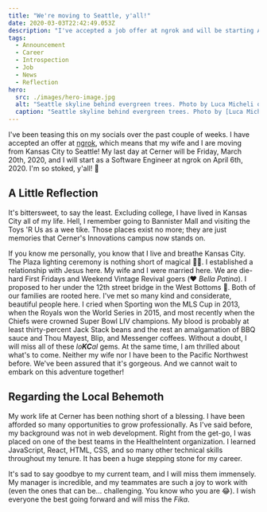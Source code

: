 ```yaml
---
title: "We're moving to Seattle, y'all!"
date: 2020-03-03T22:42:49.053Z
description: "I've accepted a job offer at ngrok and will be starting April 6th, 2020."
tags:
  - Announcement
  - Career
  - Introspection
  - Job
  - News
  - Reflection
hero:
  src: ./images/hero-image.jpg
  alt: "Seattle skyline behind evergreen trees. Photo by Luca Micheli on Unsplash"
  caption: "Seattle skyline behind evergreen trees. Photo by [Luca Micheli](https://unsplash.com/@lucamicheli) on [Unsplash](https://unsplash.com/s/photos/seattle)"
---
```


I've been teasing this on my socials over the past couple of weeks.
I have accepted an offer at [ngrok](https://ngrok.com/), which means that my wife and I are moving from Kansas City to Seattle!
My last day at Cerner will be Friday, March 20th, 2020, and I will start as a Software Engineer at ngrok on April 6th, 2020.
I'm so stoked, y'all! 🙌

## A Little Reflection

It's bittersweet, to say the least.
Excluding college, I have lived in Kansas City all of my life.
Hell, I remember going to Bannister Mall and visiting the Toys 'R Us as a wee tike.
Those places exist no more; they are just memories that Cerner's Innovations campus now stands on.

If you know me personally, you know that I live and breathe Kansas City.
The Plaza lighting ceremony is nothing short of magical 🧙‍♂️.
I established a relationship with Jesus here.
My wife and I were married here.
We are die-hard First Fridays and Weekend Vintage Revival goers (❤️ _Bella Patina_).
I proposed to her under the 12th street bridge in the West Bottoms 💍.
Both of our families are rooted here.
I've met so many kind and considerate, beautiful people here.
I cried when Sporting won the MLS Cup in 2013, when the Royals won the World Series in 2015, and most recently when the Chiefs were crowned Super Bowl LIV champions.
My blood is probably at least thirty-percent Jack Stack beans and the rest an amalgamation of BBQ sauce and Thou Mayest, Blip, and Messenger coffees.
Without a doubt, I will miss all of these _lo**KC**al_ gems.
At the same time, I am thrilled about what's to come.
Neither my wife nor I have been to the Pacific Northwest before.
We've been assured that it's gorgeous.
And we cannot wait to embark on this adventure together!

## Regarding the Local Behemoth

My work life at Cerner has been nothing short of a blessing.
I have been afforded so many opportunities to grow professionally.
As I've said before, my background was not in web development.
Right from the get-go, I was placed on one of the best teams in the HealtheIntent organization.
I learned JavaScript, React, HTML, CSS, and so many other technical skills throughout my tenure.
It has been a huge stepping stone for my career.

It's sad to say goodbye to my current team, and I will miss them immensely.
My manager is incredible, and my teammates are such a joy to work with (even the ones that can be... challenging. You know who you are 😂).
I wish everyone the best going forward and will miss the _Fika_.
